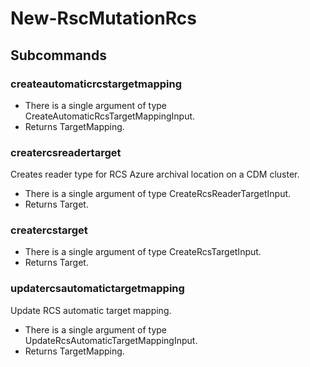 # New-RscMutationRcs
## Subcommands
### createautomaticrcstargetmapping
- There is a single argument of type CreateAutomaticRcsTargetMappingInput.
- Returns TargetMapping.
### creatercsreadertarget
Creates reader type for RCS Azure archival location on a CDM cluster.

- There is a single argument of type CreateRcsReaderTargetInput.
- Returns Target.
### creatercstarget
- There is a single argument of type CreateRcsTargetInput.
- Returns Target.
### updatercsautomatictargetmapping
Update RCS automatic target mapping.

- There is a single argument of type UpdateRcsAutomaticTargetMappingInput.
- Returns TargetMapping.
